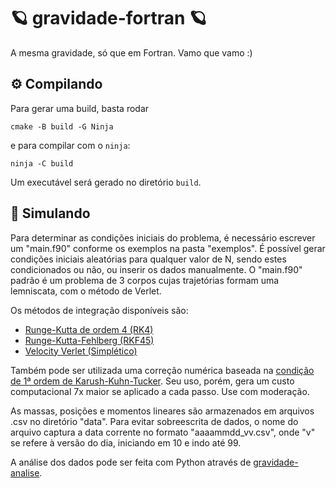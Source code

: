 # 🪐 gravidade-fortran 🪐

A mesma gravidade, só que em Fortran. Vamo que vamo :)

## ⚙️ Compilando

Para gerar uma build, basta rodar
```
cmake -B build -G Ninja
```
e para compilar com o `ninja`:

```
ninja -C build
```

Um executável será gerado no diretório `build`.

## 🧮 Simulando

Para determinar as condições iniciais do problema, é necessário escrever um "main.f90" conforme os exemplos na pasta "exemplos". É possível gerar condições iniciais aleatórias para qualquer valor de N, sendo estes condicionados ou não, ou inserir os dados manualmente. O "main.f90" padrão é um problema de 3 corpos cujas trajetórias formam uma lemniscata, com o método de Verlet.

Os métodos de integração disponíveis são:
- [Runge-Kutta de ordem 4 (RK4)](https://pt.wikipedia.org/wiki/M%C3%A9todo_de_Runge-Kutta#O_m%C3%A9todo_Runge%E2%80%93Kutta_cl%C3%A1ssico_de_quarta_ordem)
- [Runge-Kutta-Fehlberg (RKF45)](https://en.wikipedia.org/wiki/Runge%E2%80%93Kutta%E2%80%93Fehlberg_method)
- [Velocity Verlet (Simplético)](https://en.wikipedia.org/wiki/Verlet_integration#Velocity_Verlet)

Também pode ser utilizada uma correção numérica baseada na [condição de 1ª ordem de Karush-Kuhn-Tucker](https://en.wikipedia.org/wiki/Karush%E2%80%93Kuhn%E2%80%93Tucker_conditions). Seu uso, porém, gera um custo computacional 7x maior se aplicado a cada passo. Use com moderação.

As massas, posições e momentos lineares são armazenados em arquivos .csv no diretório "data". Para evitar sobreescrita de dados, o nome do arquivo captura a data corrente no formato "aaaammdd_vv.csv", onde "v" se refere à versão do dia, iniciando em 10 e indo até 99.

A análise dos dados pode ser feita com Python através de [gravidade-analise](https://github.com/Potalej/gravidade-analise).